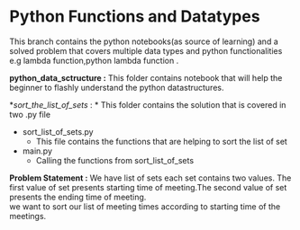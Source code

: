 # Python Functions and Datatypes

This branch contains the python notebooks(as source of learning) and a solved problem that covers multiple data types and python functionalities e.g lambda function,python lambda function    .



**python_data_sctructure :** This folder  contains notebook that will help the beginner to flashly understand the python datastructures.

**sort_the_list_of_sets* : * This folder contains the solution that is covered in two .py file
* sort_list_of_sets.py
  * This file contains the functions that are helping to sort the list of set
* main.py 
  * Calling the functions  from sort_list_of_sets
 
**Problem Statement :** We have list of sets each set contains two values. 
The first value of set presents starting time of meeting.The second value of set presents the ending time of meeting.  
we want to sort our list of meeting times according to starting time of the meetings.




  




